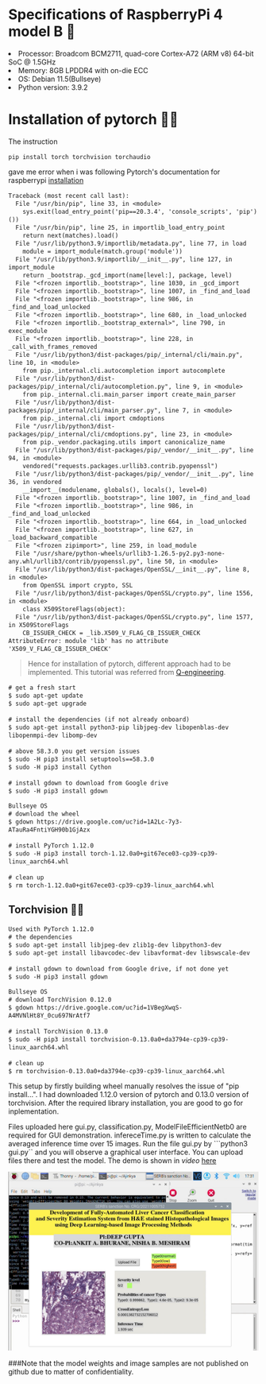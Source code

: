 # Specifications of RaspberryPi 4 model B :strawberry:
<li>Processor: Broadcom BCM2711, quad-core Cortex-A72 (ARM v8) 64-bit SoC @ 1.5GHz<br>
<li>Memory: 8GB LPDDR4 with on-die ECC<br>
<li>OS: Debian 11.5(Bullseye)<br>
<li>Python version: 3.9.2<br>


# Installation of pytorch :pie::flashlight:
The instruction 
```
pip install torch torchvision torchaudio
```
gave me error when i was following Pytorch's documentation for raspberrypi [installation](https://pytorch.org/tutorials/intermediate/realtime_rpi.html)
```
Traceback (most recent call last):
  File "/usr/bin/pip", line 33, in <module>
    sys.exit(load_entry_point('pip==20.3.4', 'console_scripts', 'pip')())
  File "/usr/bin/pip", line 25, in importlib_load_entry_point
    return next(matches).load()
  File "/usr/lib/python3.9/importlib/metadata.py", line 77, in load
    module = import_module(match.group('module'))
  File "/usr/lib/python3.9/importlib/__init__.py", line 127, in import_module
    return _bootstrap._gcd_import(name[level:], package, level)
  File "<frozen importlib._bootstrap>", line 1030, in _gcd_import
  File "<frozen importlib._bootstrap>", line 1007, in _find_and_load
  File "<frozen importlib._bootstrap>", line 986, in _find_and_load_unlocked
  File "<frozen importlib._bootstrap>", line 680, in _load_unlocked
  File "<frozen importlib._bootstrap_external>", line 790, in exec_module
  File "<frozen importlib._bootstrap>", line 228, in _call_with_frames_removed
  File "/usr/lib/python3/dist-packages/pip/_internal/cli/main.py", line 10, in <module>
    from pip._internal.cli.autocompletion import autocomplete
  File "/usr/lib/python3/dist-packages/pip/_internal/cli/autocompletion.py", line 9, in <module>
    from pip._internal.cli.main_parser import create_main_parser
  File "/usr/lib/python3/dist-packages/pip/_internal/cli/main_parser.py", line 7, in <module>
    from pip._internal.cli import cmdoptions
  File "/usr/lib/python3/dist-packages/pip/_internal/cli/cmdoptions.py", line 23, in <module>
    from pip._vendor.packaging.utils import canonicalize_name
  File "/usr/lib/python3/dist-packages/pip/_vendor/__init__.py", line 94, in <module>
    vendored("requests.packages.urllib3.contrib.pyopenssl")
  File "/usr/lib/python3/dist-packages/pip/_vendor/__init__.py", line 36, in vendored
    __import__(modulename, globals(), locals(), level=0)
  File "<frozen importlib._bootstrap>", line 1007, in _find_and_load
  File "<frozen importlib._bootstrap>", line 986, in _find_and_load_unlocked
  File "<frozen importlib._bootstrap>", line 664, in _load_unlocked
  File "<frozen importlib._bootstrap>", line 627, in _load_backward_compatible
  File "<frozen zipimport>", line 259, in load_module
  File "/usr/share/python-wheels/urllib3-1.26.5-py2.py3-none-any.whl/urllib3/contrib/pyopenssl.py", line 50, in <module>
  File "/usr/lib/python3/dist-packages/OpenSSL/__init__.py", line 8, in <module>
    from OpenSSL import crypto, SSL
  File "/usr/lib/python3/dist-packages/OpenSSL/crypto.py", line 1556, in <module>
    class X509StoreFlags(object):
  File "/usr/lib/python3/dist-packages/OpenSSL/crypto.py", line 1577, in X509StoreFlags
    CB_ISSUER_CHECK = _lib.X509_V_FLAG_CB_ISSUER_CHECK
AttributeError: module 'lib' has no attribute 'X509_V_FLAG_CB_ISSUER_CHECK'
```
> Hence for installation of pytorch, different approach had to be implemented. This tutorial was referred from [Q-engineering](https://qengineering.eu/install-pytorch-on-raspberry-pi-4.html).
```
# get a fresh start
$ sudo apt-get update
$ sudo apt-get upgrade

# install the dependencies (if not already onboard)
$ sudo apt-get install python3-pip libjpeg-dev libopenblas-dev libopenmpi-dev libomp-dev

# above 58.3.0 you get version issues
$ sudo -H pip3 install setuptools==58.3.0
$ sudo -H pip3 install Cython

# install gdown to download from Google drive
$ sudo -H pip3 install gdown
```
```
Bullseye OS
# download the wheel
$ gdown https://drive.google.com/uc?id=1A2Lc-7y3-ATauRa4FntiYGH90b1GjAzx

# install PyTorch 1.12.0
$ sudo -H pip3 install torch-1.12.0a0+git67ece03-cp39-cp39-linux_aarch64.whl

# clean up
$ rm torch-1.12.0a0+git67ece03-cp39-cp39-linux_aarch64.whl
```

## Torchvision :flashlight::eyes:
```
Used with PyTorch 1.12.0
# the dependencies
$ sudo apt-get install libjpeg-dev zlib1g-dev libpython3-dev
$ sudo apt-get install libavcodec-dev libavformat-dev libswscale-dev

# install gdown to download from Google drive, if not done yet
$ sudo -H pip3 install gdown
```
```
Bullseye OS
# download TorchVision 0.12.0
$ gdown https://drive.google.com/uc?id=1VBegXwqS-A4MVNlHt8Y_0cu697NrAtf7

# install TorchVision 0.13.0
$ sudo -H pip3 install torchvision-0.13.0a0+da3794e-cp39-cp39-linux_aarch64.whl

# clean up
$ rm torchvision-0.13.0a0+da3794e-cp39-cp39-linux_aarch64.whl
```
This setup by firstly building wheel manually resolves the issue of "pip install...". I had downloaded 1.12.0 version of pytorch and 0.13.0 version of torchvision.
After the required library installation, you are good to go for inplementation.
  
Files uploaded here gui.py, classification.py, ModelFileEfficientNetb0 are required for GUI demonstration. infereceTime.py is written to calculate the averaged inference time over 15 images. Run the file gui.py by   ```python3 gui.py`` and you will observe a graphical user interface. You can upload files there and test the model. The demo is shown in *video* [here](https://youtu.be/DNJapxg45_M)
  
![Image](https://github.com/AjinkyaDeshpande39/Raspberrypi-implementation-of-EfficientNetb0-for-TCGA/blob/main/RPi%20GUI%20demo.jpg)

###Note that the model weights and image samples are not published on github due to matter of confidentiality.
